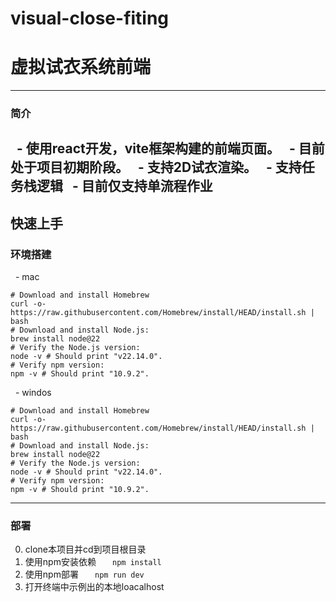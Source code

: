 # visual-close-fiting
# 虚拟试衣系统前端

---

### 简介
  - 使用react开发，vite框架构建的前端页面。
  - 目前处于项目初期阶段。
  - 支持2D试衣渲染。
  - 支持任务栈逻辑
  - 目前仅支持单流程作业
---
## 快速上手
### 环境搭建
  - mac
```dotnetcli
# Download and install Homebrew
curl -o- https://raw.githubusercontent.com/Homebrew/install/HEAD/install.sh | bash
# Download and install Node.js:
brew install node@22
# Verify the Node.js version:
node -v # Should print "v22.14.0".
# Verify npm version:
npm -v # Should print "10.9.2".
```
  - windos
```dotnetcli
# Download and install Homebrew
curl -o- https://raw.githubusercontent.com/Homebrew/install/HEAD/install.sh | bash
# Download and install Node.js:
brew install node@22
# Verify the Node.js version:
node -v # Should print "v22.14.0".
# Verify npm version:
npm -v # Should print "10.9.2".
```

---
### 部署
0. clone本项目并cd到项目根目录
1. 使用npm安装依赖
  ```
  npm install
  ```
2. 使用npm部署
  ```
  npm run dev
  ```
3. 打开终端中示例出的本地loacalhost
